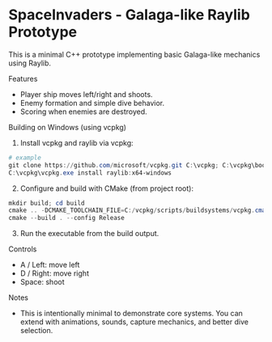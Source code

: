 # SpaceInvaders - Galaga-like Raylib Prototype

This is a minimal C++ prototype implementing basic Galaga-like mechanics using Raylib.

Features
- Player ship moves left/right and shoots.
- Enemy formation and simple dive behavior.
- Scoring when enemies are destroyed.

Building on Windows (using vcpkg)
1. Install vcpkg and raylib via vcpkg:

```powershell
# example
git clone https://github.com/microsoft/vcpkg.git C:\vcpkg; C:\vcpkg\bootstrap-vcpkg.bat
C:\vcpkg\vcpkg.exe install raylib:x64-windows
```

2. Configure and build with CMake (from project root):

```powershell
mkdir build; cd build
cmake .. -DCMAKE_TOOLCHAIN_FILE=C:/vcpkg/scripts/buildsystems/vcpkg.cmake
cmake --build . --config Release
```

3. Run the executable from the build output.

Controls
- A / Left: move left
- D / Right: move right
- Space: shoot

Notes
- This is intentionally minimal to demonstrate core systems. You can extend with animations, sounds, capture mechanics, and better dive selection.

